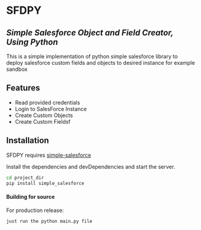 # SFDPY
## _Simple Salesforce Object and Field Creator, Using Python_

This is a simple implementation of python simple salesforce library to deploy salesforce custom fields and objects to desired instance for example sandbox

## Features

- Read provided credentials
- Login to SalesForce Instance
- Create Custom Objects
- Create Custom Fieldsf

## Installation

SFDPY requires [simple-salesforce](https://github.com/simple-salesforce/simple-salesforce)

Install the dependencies and devDependencies and start the server.

```sh
cd project_dir
pip install simple_salesforce
```

#### Building for source

For production release:

```sh
just run the python main.py file
```


